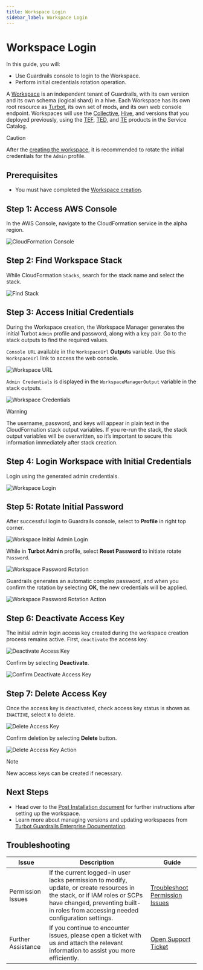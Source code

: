```yaml
---
title: Workspace Login
sidebar_label: Workspace Login
---
```


# Workspace Login

In this guide, you will:

- Use Guardrails console to login to the Workspace.
- Perform initial credentials rotation operation.

A [Workspace](/guardrails/docs/reference/glossary#workspace) is an independent tenant of Guardrails, with its own version and its
own schema (logical shard) in a hive. Each Workspace has its own root resource as [Turbot](/guardrails/docs/reference/glossary#turbot-resource),
its own set of mods, and its own web console endpoint. Workspaces will use the [Collective](/guardrails/docs/reference/glossary#collective), [Hive](/guardrails/docs/reference/glossary#hive), and versions that you deployed previously, using the [TEF](/guardrails/docs/reference/glossary#turbot-guardrails-enterprise-foundation-tef), [TED](/guardrails/docs/reference/glossary#turbot-guardrails-enterprise-database-ted), and [TE](/guardrails/docs/reference/glossary#turbot-guardrails-enterprise-te) products in the Service Catalog.

> [!CAUTION]
> After the [creating the workspace](/guardrails/docs/guides/hosting-guardrails/installation/workspace-login), it is recommended to rotate the initial credentials for the `Admin` profile.

## Prerequisites

- You must have completed the [Workspace creation](/guardrails/docs/guides/hosting-guardrails/installation/workspace-login).

## Step 1: Access AWS Console

In the AWS Console, navigate to the CloudFormation service in the alpha region.

![CloudFormation Console](./cloudformation-console.png)

## Step 2: Find Workspace Stack

While CloudFormation `Stacks`, search for the stack name and select the stack.

![Find Stack](./cloudformation-created-stack.png)

## Step 3: Access Initial Credentials

During the Workspace creation, the Workspace Manager generates the initial Turbot `Admin` profile and password, along with a key pair. Go to the stack outputs to find the required values.

`Console URL` available in the `WorkspaceUrl` **Outputs** variable. Use this `WorkspaceUrl` link to access the web console.

![Workspace URL](./cloudformation-workspace-url.png)

`Admin Credentials` is displayed in the `WorkspaceManagerOutput` variable in the stack outputs.

![Workspace Credentials](./cloudformation-workspace-credentials.png)

> [!WARNING]
> The username, password, and keys will appear in plain text in the CloudFormation stack output variables. If you re-run the stack, the stack output variables will be overwritten, so it’s important to secure this information immediately after stack creation.

## Step 4: Login Workspace with Initial Credentials

Login using the generated admin credentials.

![Workspace Login](./workspace-login.png)

## Step 5: Rotate Initial Password

After successful login to Guardrails console, select to **Profile** in right top corner.

![Workspace Initial Admin Login](./guardrails-console-initial-admin-login.png)

While in **Turbot Admin** profile, select **Reset Password** to initiate rotate `Password`.

![Workspace Password Rotation](./workspace-password-rotation.png)

Guardrails generates an automatic complex password, and when you confirm the rotation by selecting **OK**, the new credentials will be applied.

![Workspace Password Rotation Action](./workspace-password-rotation-action.png)

## Step 6: Deactivate Access Key

The initial admin login access key created during the workspace creation process remains active. First, `deactivate` the access key.

![Deactivate Access Key](./workspace-deactivate-access-key.png)

Confirm by selecting **Deactivate**.

![Confirm Deactivate Access Key](./workspace-deactivate-access-key-confirm.png)

## Step 7: Delete Access Key

Once the access key is deactivated, check access key status is shown as `INACTIVE`, select **`X`** to delete.

![Delete Access Key](./delete-access-key.png)

Confirm deletion by selecting **Delete** button.

![Delete Access Key Action](./delete-access-key-delete-action.png)

> [!NOTE]
> New access keys can be created if necessary.

## Next Steps

- Head over to the [Post Installation document](/guardrails/docs/guides/hosting-guardrails/installation/post-installation) for further instructions after setting up the workspace.
- Learn more about managing versions and updating workspaces from [Turbot Guardrails Enterprise Documentation](/guardrails/docs/guides/hosting-guardrails/updating-stacks).

## Troubleshooting

| Issue                                      | Description                                                                                                                                                                                                 | Guide                                |
|----------------------------------------------|-------------------------------------------------------------------------------------------------------------------------------------------------------------------------------------------------------------------|-----------------------------------------------------|
| Permission Issues                        | If the current logged-in user lacks permission to modify, update, or create resources in the stack, or if IAM roles or SCPs have changed, preventing built-in roles from accessing needed configuration settings.   | [Troubleshoot Permission Issues](/guardrails/docs/enterprise/FAQ/admin-permissions#aws-permissions-for-turbot-guardrails-administrators)             |
| Further Assistance                       | If you continue to encounter issues, please open a ticket with us and attach the relevant information to assist you more efficiently.                                                 | [Open Support Ticket](https://support.turbot.com)   |
